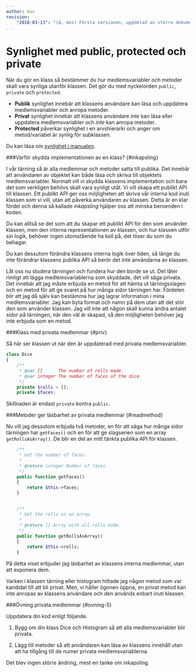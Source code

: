 ```yaml
---
author: mos
revision:
    "2018-03-13": "(A, mos) Första versionen, uppdelad av större dokument."
...
```

Synlighet med public, protected och private
==================================

När du gör en klass så bestämmer du hur medlemsvariabler och metoder skall vara synliga utanför klassen. Det gör du med nyckelorden `public`, `private` och `protected`. 

* **Publik** synlighet innebär att klassens användare kan läsa och uppdatera medlemsvariabler och anropa metoder.
* **Privat** synlighet innebär att klassens användare *inte* kan läsa eller uppdatera medlemsvariabler och *inte* kan anropa metoder.
* **Protected** påverkar synlighet i en arvshierarki och anger om metod/variabel är synlig för subklassen.

Du kan läsa om [synlighet i manualen](http://php.net/manual/en/language.oop5.visibility.php).



###Varför skydda implementationen av en klass? {#inkapsling}

I vår tärning så är alla medlemmar och metoder satta till publika. Det innebär att användaren av objektet kan både läsa och skriva till objektets medlemsvariabler. Normalt vill vi skydda klassens implementation och bara det som verkligen behövs skall vara synligt utåt. Vi vill skapa ett publikt API till klassen. Ett publikt API ger oss möjligheten att skriva vår interna kod inuti klassen som vi vill, utan att påverka användaren av klassen. Detta är en klar fördel och denna så kallade _inkapsling_ hjälper oss att minska beroenden i koden. 

Du kan alltså se det som  att du skapar ett publikt API för den som använder klassen, men den interna representationen av klassen, och hur klassen utför sin logik, behöver ingen utomstående ha koll på, det löser du som du behagar.

Du kan dessutom förändra klassens interna logik över tiden, så länge du inte förändrar klassens publika API så berör det inte användarna av klassen.

Låt oss nu studera tärningen och fundera hur den borde se ut. Det låter rimligt att lägga medlemsvariablerna som skyddade, det vill säga privata. Det innebär att jag måste erbjuda en metod för att hämta ut tärningsslagen och en metod för att ge svaret på hur många sidor tärningen har. Fördelen blir att jag då själv kan bestämma hur jag lagrar information i mina medlemsvariabler. Jag kan byta format och namn på dem utan att det stör den som använder klassen. Jag vill inte att någon skall kunna ändra antalet sidor på tärningen, när den väl är skapad, så den möjligheten behöver jag inte erbjuda som en metod.



###Klass med privata medlemmar {#priv}

Så här ser klassen ut när den är uppdaterad med privata medlemsvariabler.

```php
class Dice
{
    /** 
     * @var []      The number of rolls made.
     * @var integer The number of faces of the dice.
     */
    private $rolls = [];
    private $faces;
```

Skillnaden är endast `private` kontra `public`.



###Metoder ger läsbarhet av privata medlemmar {#readmethod}

Nu vill jag dessutom erbjuda två metoder, en för att säga hur många sidor tärningen har `getFaces()` och en för att ge slagserien som en array `getRollsAsArray()`. De blir en del av mitt tänkta publika API för klassen.

```php
    /**
     * Get the number of faces.
     *
     * @return integer Number of faces.
     */
    public function getFaces()
    {
        return $this->faces;
    }


    /**
     * Get the rolls as an array.
     *
     * @return [] Array with all rolls made.
     */
    public function getRollsAsArray()
    {
        return $this->rolls;
    }
```

På detta viset erbjuder jag läsbarhet av klassens interna medlemmar, utan att exponera dem.

Varken i klassen tärning eller histogram hittade jag någon metod som var kandidat till att bli privat. Men, vi håller ögonen öppna, en privat metod kan inte anropas av klassens användare och den används enbart inuti klassen.



###Övning privata medlemmar {#ovning-5}

Uppdatera din kod enligt följande.

1. Bygg om din klass Dice och Histogram så att alla medlemsvariabler blir privata.

1. Lägg till metoder så att användaren kan läsa av klassens innehåll utan att ha tillgång till de numer privata medlemsvariablerna.

Det blev ingen större ändring, mest en tanke om inkapsling.
